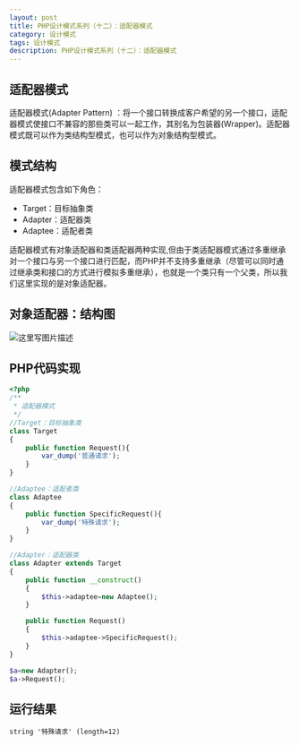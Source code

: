 ```yaml
---
layout: post
title: PHP设计模式系列（十二）：适配器模式
category: 设计模式
tags: 设计模式
description: PHP设计模式系列（十二）：适配器模式
---
```

## 适配器模式
适配器模式(Adapter Pattern) ：将一个接口转换成客户希望的另一个接口，适配器模式使接口不兼容的那些类可以一起工作，其别名为包装器(Wrapper)。适配器模式既可以作为类结构型模式，也可以作为对象结构型模式。

## 模式结构
适配器模式包含如下角色：

* Target：目标抽象类
* Adapter：适配器类
* Adaptee：适配者类

适配器模式有对象适配器和类适配器两种实现,但由于类适配器模式通过多重继承对一个接口与另一个接口进行匹配，而PHP并不支持多重继承（尽管可以同时通过继承类和接口的方式进行模拟多重继承），也就是一个类只有一个父类，所以我们这里实现的是对象适配器。

## 对象适配器：结构图
![这里写图片描述](http://img.blog.csdn.net/20170501102220183?watermark/2/text/aHR0cDovL2Jsb2cuY3Nkbi5uZXQvcXFfMzIzMDAzNjM=/font/5a6L5L2T/fontsize/400/fill/I0JBQkFCMA==/dissolve/70/gravity/SouthEast)

## PHP代码实现

```php
<?php
/**
 * 适配器模式
 */
//Target：目标抽象类
class Target
{
    public function Request(){
        var_dump('普通请求');
    }
}

//Adaptee：适配者类
class Adaptee
{
    public function SpecificRequest(){
        var_dump('特殊请求');
    }
}

//Adapter：适配器类
class Adapter extends Target
{
    public function __construct()
    {
        $this->adaptee=new Adaptee();
    }

    public function Request()
    {
        $this->adaptee->SpecificRequest();
    }
}

$a=new Adapter();
$a->Request();
```
## 运行结果

```
string '特殊请求' (length=12)
```
